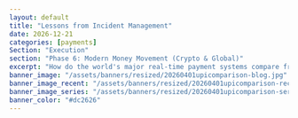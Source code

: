 ```yaml
---
layout: default
title: "Lessons from Incident Management"
date: 2026-12-21
categories: [payments]
Section: "Execution"
section: "Phase 6: Modern Money Movement (Crypto & Global)"
excerpt: "How do the world's major real-time payment systems compare from a developer's perspective? A technical deep dive into UPI, FedNow, and RTP."
banner_image: "/assets/banners/resized/20260401upicomparison-blog.jpg"
banner_image_recent: "/assets/banners/resized/20260401upicomparison-recent.jpg"
banner_image_series: "/assets/banners/resized/20260401upicomparison-series.jpg"
banner_color: "#dc2626"
---
```

